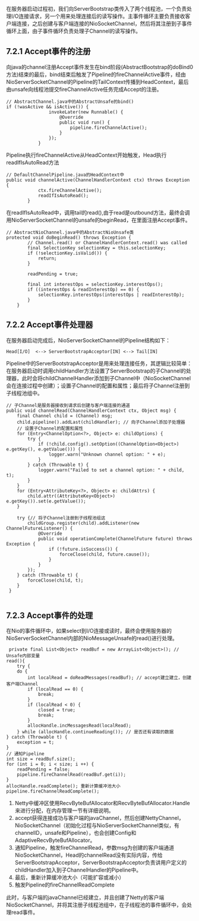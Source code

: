 在服务器启动过程初，我们向ServerBootstrap类传入了两个线程池，一个负责处理I/O连接请求，另一个用来处理连接后的读写操作。主事件循环主要负责接收客户端连接，之后创建与客户端连接的NioSocketChannel，然后将其注册到子事件循环上面，由子事件循环负责处理子Channel的读写操作。

## 7.2.1 Accept事件的注册

向java的channel注册Accept事件发生在bind阶段(AbstractBootstrap的doBind0方法)结束的最后，bind结束后触发了Pipeline的fireChannelActive事件，经由NioServerSocketChannel的Pipeline的TailContext传播到HeadContext，最后由unsafe向线程池提交fireChannelActive任务完成Accept的注册。
```
// AbstractChannel.java中的AbstractUnsafe的bind()
if (!wasActive && isActive()) {
                invokeLater(new Runnable() {
                    @Override
                    public void run() {
                        pipeline.fireChannelActive();
                    }
                });
            }
```
Pipeline执行fireChannelActive从HeadContext开始触发，Head执行readIfIsAutoRead方法
```
// DefaultChannelPipeline.java的HeadContext中
public void channelActive(ChannelHandlerContext ctx) throws Exception {
            ctx.fireChannelActive();
            readIfIsAutoRead();
        }
```
在readIfIsAutoRead中，调用tail的read(),由于read是outbound方法，最终会调用NioServerSocketChannel的unsafe的beginRead，在里面注册Accept事件。
```
// AbstractNioChannel.java中的AbstractNioUnsafe类
protected void doBeginRead() throws Exception {
        // Channel.read() or ChannelHandlerContext.read() was called
        final SelectionKey selectionKey = this.selectionKey;
        if (!selectionKey.isValid()) {
            return;
        }

        readPending = true;

        final int interestOps = selectionKey.interestOps();
        if ((interestOps & readInterestOp) == 0) {
            selectionKey.interestOps(interestOps | readInterestOp);
        }
    }
```

## 7.2.2 Accept事件处理器

在服务器启动完成后，NioServerSocketChannel的Pipeline结构如下：
```
Head[I/O]  <--> ServerBootstrapAcceptor[IN] <--> Tail[IN]
```
Pipeline中的ServerBootstrapAcceptor是用来处理连接任务，其逻辑比较简单：在服务器启动时调用childHandler方法设置了ServerBootstrap的子Channel的处理器，此时会将childChannelHandler添加到子Channel中（NioSocketChannel会在连接过程中创建）；设置子Channel的配置和属性；最后将子Channel注册到子线程池组中。

```
// 子Channel是服务器接收到请求后创建与客户端连接的通道
public void channelRead(ChannelHandlerContext ctx, Object msg) {
    final Channel child = (Channel) msg;
    child.pipeline().addLast(childHandler); // 向子Channel添加子处理器
	// 设置子Channel的配置和属性
    for (Entry<ChannelOption<?>, Object> e: childOptions) {
        try {
            if (!child.config().setOption((ChannelOption<Object>) e.getKey(), e.getValue())) {
                logger.warn("Unknown channel option: " + e);
            }
        } catch (Throwable t) {
            logger.warn("Failed to set a channel option: " + child, t);
        }
    }
    for (Entry<AttributeKey<?>, Object> e: childAttrs) {
        child.attr((AttributeKey<Object>) e.getKey()).set(e.getValue());
    }

    try {// 将子Channel注册到子线程池组这
        childGroup.register(child).addListener(new ChannelFutureListener() {
            @Override
            public void operationComplete(ChannelFuture future) throws Exception {
                if (!future.isSuccess()) {
                    forceClose(child, future.cause());
                }
            }
        });
    } catch (Throwable t) {
        forceClose(child, t);
    }
 }
        
```


## 7.2.3 Accept事件的处理

在Nio的事件循环中，如果select到I/O连接或读时，最终会使用服务器的NioServerSocketChannel内部的NioMessageUnsafe的read()进行处理。
```
 private final List<Object> readBuf = new ArrayList<Object>(); // Unsafe内部变量
read(){
	try {
    do {
        int localRead = doReadMessages(readBuf); // accept建立建立，创建客户端Channel
        if (localRead == 0) {
            break;
        }
        if (localRead < 0) {
            closed = true;
            break;
        }
        allocHandle.incMessagesRead(localRead);
    } while (allocHandle.continueReading()); // 是否还有读取的数据
} catch (Throwable t) {
    exception = t;
}
// 通知Pipeline
int size = readBuf.size();
for (int i = 0; i < size; i ++) {
    readPending = false;
    pipeline.fireChannelRead(readBuf.get(i));
}
allocHandle.readComplete(); 重新计算缓冲池大小
pipeline.fireChannelReadComplete();
```

1. Netty中缓冲区使用RecvByteBufAllocator和RecvByteBufAllocator.Handle来进行分配，在内存管理一节有详细说明。
2. accept获得连接成功与客户端的javaChannel，然后创建NettyChannel，NioSocketChannel（初始化过程与NioServerSocketChannel类似，有channelID，unsafe和Pipeline），也会创建Config和AdaptiveRecvByteBufAllocator。
3. 通知Pipeline，触发fireChannelRead，参数msg为创建的客户端通道NioSocketChannel，Head的channelRead没有实际内容，传给ServerBootstrapAcceptor，ServerBootstrapAcceptor负责讲用户定义的childHandler加入到子ChannelHandler的Pipeline中。
4. 最后，重新计算缓冲池大小（可能扩容或减小）
5.  触发Pipeline的fireChannelReadComplete

此时，与客户端的javaChannel已经建立，并且创建了Netty的客户端NioSocketChannel，并将其注册子线程池组中，在子线程池的事件循环中，会处理read事件。